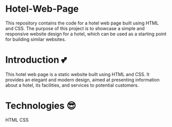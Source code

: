 # Hotel-Web-Page 

This repository contains the code for a hotel web page built using HTML and CSS. The purpose of this project is to showcase a simple and responsive website design for a hotel, which can be used as a starting point for building similar websites.

# Introduction 💕
This hotel web page is a static website built using HTML and CSS. It provides an elegant and modern design, aimed at presenting information about a hotel, its facilities, and services to potential customers.

# Technologies 😎

HTML
CSS



